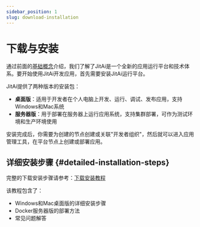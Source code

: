 ```yaml
---
sidebar_position: 1
slug: download-installation
---
```

# 下载与安装

通过前面的[基础概念](../basic-concept/)介绍，我们了解了JitAi是一个全新的应用运行平台和技术体系。要开始使用JitAi开发应用，首先需要安装JitAi运行平台。

JitAi提供了两种版本的安装包：

- **桌面版**：适用于开发者在个人电脑上开发、运行、调试、发布应用，支持Windows和Mac系统
- **服务器版**：用于部署在服务器上运行应用系统，支持集群部署，可作为测试环境和生产环境使用

安装完成后，你需要为创建的节点创建或关联"开发者组织"，然后就可以进入应用管理工具，在平台节点上创建或部署应用。

## 详细安装步骤 {#detailed-installation-steps}

完整的下载安装步骤请参考：[下载安装教程](../../tutorial/download-installation)

该教程包含了：
- Windows和Mac桌面版的详细安装步骤
- Docker服务器版的部署方法
- 常见问题解答